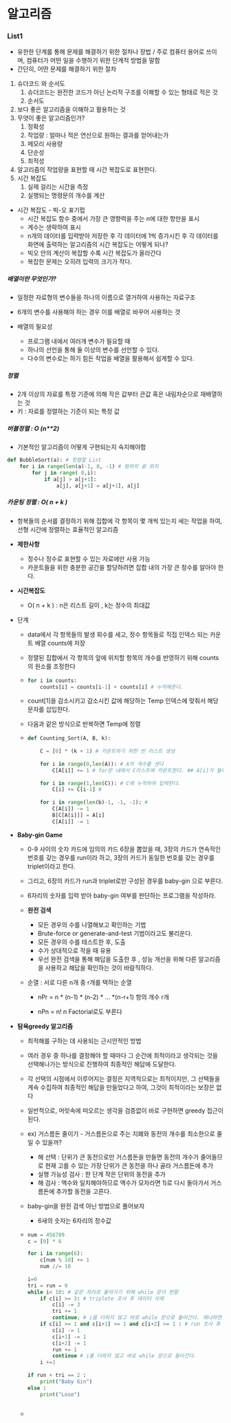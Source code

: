 # 알고리즘

### List1

- 유한한 단계를 통해 문제를 해결하기 위한 절차나 장법 / 주로 컴퓨터 용어로 쓰이며, 컴퓨터가 어떤 일을 수행하기 위한 단계적 방법을 말함
- 간단히, 어떤 문제를 해결하기 위한 절차



1. 슈더코드 와 순서도
   1. 슈더코드는 완전한 코드가 아닌 논리적 구조를 이해할 수 있는 형태로 적은 것
   2. 순서도
2. 보다 좋은 알고리즘을 이해하고 활용하는 것
3. 무엇이 좋은 알고리즘인가?
   1. 정확성 
   2. 작업량 : 얼마나 적은 연산으로 원하는 결과를 얻어내는가
   3. 메모리 사용량
   4. 단순성
   5. 최적성
4. 알고리즘의 작업량을 표현할 때 시간 복잡도로 표현한다.
5. 시간 복잡도
   1. 실제 걸리는 시간을 측정
   2. 실행되는 명령문의 개수를 계산



- 시간 복잡도 - 빅-오 표기펍
  - 시간 복잡도 함수 중에서 가장 큰 영향력을 주는 n에 대한 항만을 표시
  - 계수는 생략하여 표시
  - n개의 데이터를 입력받아 저장한 후 각 데이터에 1씩 증가시킨 후 각 데이터를 화면에 출력하는 알고리즘의 시간 복잡도는 어떻게 되나?
  - 빅오 안의 계산이 복잡할 수록 시간 복잡도가 올라간다
  - 복잡한 문제는 오히려 입력의 크기가 작다.



##### 배열이란 무엇인가?

- 일정한 자료형의 변수들을 하나의 이름으로 열거하여 사용하는 자료구조
- 6개의 변수를 사용해야 하는 경우 이를 배열로 바꾸어 사용하는 것



- 배열의 필요성
  - 프로그램 내에서 여러개 변수가 필요할 때
  - 하나의 선언을 통해 둘 이상의 변수를 선언할 수 있다.
  - 다수의 변수로는 하기 힘든 작업을 배열을 활용해서 쉽게할 수 있다.





##### 정렬

- 2개 이상의 자료를 특정 기준에 의해 작은 값부터 큰값 혹은 내림차순으로 재배열하는 것
- 키 : 자료를 정렬하는 기준이 되는 특정 값



##### 버블정렬 : O (n**2)

- 기본적인 알고리즘이 어떻게 구현되는지 숙지해야함 

```python
def BubbleSort(a): # 정렬할 List
	for i in range(len(a)-1, 0, -1) # 범위의 끝 위치
		for j in range( 0,i):
            if a[j] > a[j+1]:
                a[j], a[j+1] = a[j+1], a[j]
```



##### 카운팅 정렬 : O( n + k )

- 항복들의 순서를 결정하기 위해 집합에 각 항목이 몇 개씩 있는지 세는 작업을 하여, 선형 시간에 정렬하는 효율적인 알고리즘

- **제한사항** 

  - 정수나 정수로 표현할 수 있는 자료에만 사용 가능
  - 카운트들을 위한 충분한 공간을 할당하려면 집합 내의 가장 큰 정수를 알아야 한다.

- **시간복잡도**

  - O( n + k ) : n은 리스트 길이 , k는 정수의 최대값

- 단계

  - data에서 각 항목들의 발생 회수를 세고, 정수 항목들로 직접 인덱스 되는 카운트 배열 counts에 저장

  - 정렬된 집합에서 각 항목의 앞에 위치할 항목의 개수를 반영하기 위해 counts의 원소를 조정한다

  - ```python
    for i in counts:
        counts[i] = counts[i-1] + counts[i] # 누적해준다.
    ```

  - count[1]을 감소시키고 감소시킨 값에 해당하는 Temp 인덱스에 맞춰서 해당 문자를 삽입한다.

  - 다음과 같은 방식으로 반복하면 Temp에 정렬

  - ```python
    def Counting_Sort(A, B, k):
        
        C = [0] * (k + 1) # 카운트하기 위한 빈 리스트 생성
        
        for i in range(0,len(A)): # A의 개수를 센다
            C[A[i]] += 1 # for문 내에서 C리스트에 카운트한다. ## A[i]가 들어간 이유는 인덱스 값과 A리스트의 값과 맞춰줘야하기 때문
            
        for i in range(1,len(C)): # C에 누적하여 입력한다.
            C[i] += C[i-1] # 
            
        for i in range(len(b)-1, -1, -1): # 
            C[A[i]] -= 1
            B[C[A[i]]] = A[i]
            C[A[i]] -= 1
    ```

  

- **Baby-gin Game**

  - 0-9 사이의 숫자 카드에 임의의 카드 6장을 뽑았을 때, 3장의 카드가 연속적인 번호를 갖는 경우를 run이라 하고, 3장의 카드가 동일한 번호를 갖는 경우를 triplet이라고 한다.

  - 그리고, 6장의 카드가 run과 triplet로만 구성된 경우를 baby-gin 으로 부른다.

  - 6자리의 숫자를 입력 받아 baby-gin 여부를 판단하는 프로그램을 작성하라.

  - **완전 검색**

    - 모든 경우의 수를 나열해보고 확인하는 기법
    - Brute-force or generate-and-test 기법이라고도 불리운다.
    - 모든 경우의 수를 테스트한 후, 도출
    - 수가 상대적으로 작을 때 유용
    - 우선 완전 검색을 통해 해답을 도출한 후 , 성능 개선을 위해 다른 알고리즘을 사용하고 해답을 확인하는 것이 바람직하다.

  - 순열 : 서로 다른 n개 중 r개를 택하는 순열

    - nPr = n * (n-1) * (n-2) * ... *(n-r+1) 항의 개수 r개

    - nPn = n! n Factorial로도 부른다

      

- **탐욕greedy 알고리즘**

  - 최적해를 구하는 데 사용되는 근시안적인 방법

  - 여러 경우 중 하나를 결정해야 할 때마다 그 순간에 최적이라고 생각되는 것을 선택해나가는 방식으로 진행하여 최종적인 해답에 도달한다.

  - 각 선택의 시점에서 이루어지는 결정은 지역적으로는 최적이지만, 그 선택들을 계속 수집하여 최종적인 해답을 만들었다고 하여, 그것이 최적이라는 보장은 없다

  - 일반적으로, 머릿속에 떠오르는 생각을 검증없이 바로 구현하면 greedy 접근이 된다.

  - ex) 거스름돈 줄이기 - 거스름돈으로 주는 지폐와 동전의 개수를 최소한으로 줄일 수 있을까?

    - 해 선택 : 단위가 큰 동전으로만 거스름돈을 만들면 동전의 개수가 줄어들므로 현재 고를 수 있는 가장 단위가 큰 동전을 하나 골라 거스름돈에 추가
    - 실행 가능성 검사 : 한 단계 작은 단위의 동전을 추가
    - 해 검사 : 액수와 일치해야하므로 액수가 모자라면 1)로 다시 돌아가서 거스름돈에 추가할 동전을 고른다.

  - baby-gin을 완전 검색 아닌 방법으로 풀어보자

    - 6새의 숫자는 6자리의 정수값

  - ```python
    num = 456789
    c = [0] * 6
    
    for i in range(6):
        c[num % 10] += 1
        num //= 10
        
    i=0
    tri = run = 0
    while i< 10: # 같은 자리로 돌아가기 위해 while 문이 편함
        if c[i] >= 3: # triplete 조사 후 데이터 삭제
            c[i] -= 3
            tri += 1
            continue; # i를 더하지 않고 바로 while 문으로 돌아간다. 왜냐하면 원래 자리부터 다시 검색하기 위해서
        if c[i] >= 1 and c[i+1] >= 1 and c[i+2] >= 1 : # run 조사 후 데이터 삭제
            c[i] -= 1
            c[i+1] -= 1
            c[i+2] -= 1
            run += 1
            continue # i를 더하지 않고 바로 while 문으로 돌아간다.
        i +=1
        
    if run + tri == 2 : 
        print("Baby Gin")
    else : 
        print("Lose")
            
    ```
    
  - 